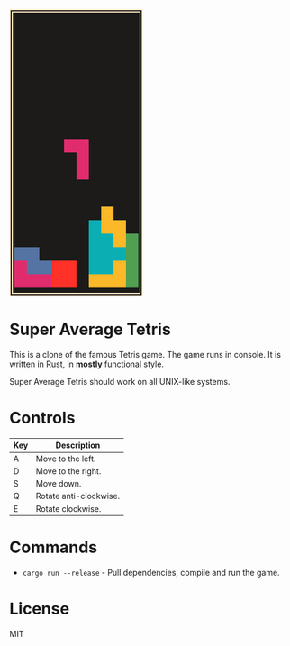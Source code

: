 ![Screenshot](img.png)

# Super Average Tetris

This is a clone of the famous Tetris game. The game runs in console. It is written in Rust, in __mostly__ functional style.

Super Average Tetris should work on all UNIX-like systems.

# Controls
| Key | Description            |
|-----|------------------------|
| A   | Move to the left.      |
| D   | Move to the right.     |
| S   | Move down.             |
| Q   | Rotate anti-clockwise. |
| E   | Rotate clockwise.      |

# Commands

- `cargo run --release` - Pull dependencies, compile and run the game.

# License

MIT
